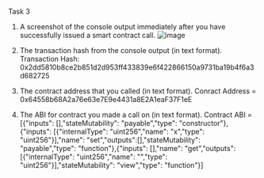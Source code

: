Task 3
1. A screenshot of the console output immediately after you have successfully issued a smart contract call.
![image](https://user-images.githubusercontent.com/4203063/130362284-de9ec506-5c27-450b-a4cb-f595170993f2.png)

2. The transaction hash from the console output (in text format).
Transaction Hash: 0x2dd5810b8ce2b851d2d953ff433839e6f422866150a9731ba19b4f6a3d682725

3. The contract address that you called (in text format).
Conract Address = 0x64558b68A2a76e63e7E9e4431a8E2A1eaF37F1eE

4. The ABI for contract you made a call on (in text format).
Contract ABI = [{"inputs": [],"stateMutability": "payable","type": "constructor"},{"inputs": [{"internalType": "uint256","name": "x","type": "uint256"}],"name": "set","outputs":[],"stateMutability": "payable","type": "function"},{"inputs": [],"name": "get","outputs": [{"internalType": "uint256","name": "","type": "uint256"}],"stateMutability": "view","type": "function"}]
